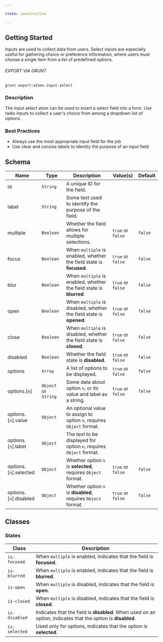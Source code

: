 ```yaml
---

state: construction

---
```


## Getting Started

Inputs are used to collect data from users. Select inputs are especially useful for gathering choice or preference information, where users must choose a single item from a list of predefined options.

###### EXPORT VIA GRUNT

```
grunt export:atoms-input-select
```


### Description

The input select atom can be used to insert a select field into a form. Use radio inputs to collect a user's choice from among a dropdown list of options.


### Best Practices

- Always use the most appropriate input field for the job
- Use clear and consise labels to identity the purpose of an input field


## Schema

| Name                    | Type                    | Description                                                           | Value(s)            | Default   |
|-------------------------|-------------------------|-----------------------------------------------------------------------|---------------------|-----------|
| id                      | `String`                | A unique ID for the field.                                            |                     |           |
| label                   | `String`                | Some text used to identify the purpose of the field.                  |                     |           |
| multiple                | `Boolean`               | Whether the field allows for multiple selections.                     | `true` or `false`   | `false`   |
| focus                   | `Boolean`               | When `multiple` is enabled, whether the field state is **focused**.   | `true` or `false`   | `false`   |
| blur                    | `Boolean`               | When `multiple` is enabled, whether the field state is **blurred**.   | `true` or `false`   | `false`   |
| open                    | `Boolean`               | When `multiple` is disabled, whether the field state is **opened**.   | `true` or `false`   | `false`   |
| close                   | `Boolean`               | When `multiple` is disabled, whether the field state is **closed**.   | `true` or `false`   | `false`   |
| disabled                | `Boolean`               | Whether the field state is **disabled**.                              | `true` or `false`   | `false`   |
| options                 | `Array`                 | A list of options to be displayed.                                    | `true` or `false`   | `false`   |
| options.[`n`]           | `Object` or `String`    | Some data about option `n`, or its value and label as a string.       | `true` or `false`   | `false`   |
| options.[`n`].value     | `Object`                | An optional value to assign to option `n`, requires `Object` format.  |                     |           |
| options.[`n`].label     | `Object`                | The text to be displayed for option `n`, requires `Object` format.    |                     |           |
| options.[`n`].selected  | `Object`                | Whether option `n` is **selected**, requires `Object` format.         | `true` or `false`   | `false`   |
| options.[`n`].disabled  | `Object`                | Whether option `n` is **disabled**, requires `Object` format.         | `true` or `false`   | `false`   |


## Classes

### States

| Class             | Description                                                                                                   |
|-------------------|---------------------------------------------------------------------------------------------------------------|
| `is-focused`      | When `multiple` is enabled, indicates that the field is **focused**.                                          |
| `is-blurred`      | When `multiple` is enabled, indicates that the field is **blurred**.                                          |
| `is-open`         | When `multiple` is disabled, indicates that the field is **open**.                                            |
| `is-closed`       | When `multiple` is disabled, indicates that the field is **closed**.                                          |
| `is-disabled`     | Indicates that the field is **disabled**. When used on an option, indicates that the option is **disabled**.  |
| `is-selected`     | Used only for options, indicates that the option is **selected**.                                             |
